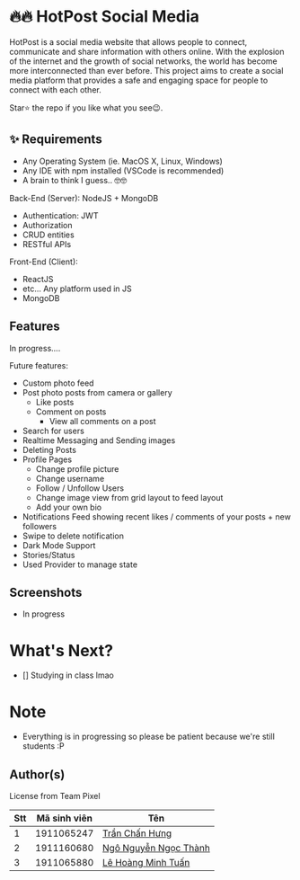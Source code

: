 # 🔥🔥 HotPost Social Media

HotPost is a social media website that allows people to connect, communicate and share information with others online. With the explosion of the internet and the growth of social networks, the world has become more interconnected than ever before. This project aims to create a social media platform that provides a safe and engaging space for people to connect with each other.

Star⭐ the repo if you like what you see😉.

## ✨ Requirements

- Any Operating System (ie. MacOS X, Linux, Windows)
- Any IDE with npm installed (VSCode is recommended)
- A brain to think I guess.. 🤓🤓

Back-End (Server): NodeJS + MongoDB

- Authentication: JWT
- Authorization
- CRUD entities
- RESTful APIs

Front-End (Client):

- ReactJS
- etc... Any platform used in JS
- MongoDB 

## Features

In progress....

Future features:

- Custom photo feed
- Post photo posts from camera or gallery
  - Like posts
  - Comment on posts
    - View all comments on a post
- Search for users
- Realtime Messaging and Sending images
- Deleting Posts
- Profile Pages
  - Change profile picture
  - Change username
  - Follow / Unfollow Users
  - Change image view from grid layout to feed layout
  - Add your own bio
- Notifications Feed showing recent likes / comments of your posts + new followers
- Swipe to delete notification
- Dark Mode Support
- Stories/Status
- Used Provider to manage state

## Screenshots

- In progress

# What's Next?

- [] Studying in class lmao

# Note

- Everything is in progressing so please be patient because we're still students :P

## Author(s)

License from Team Pixel

| Stt | Mã sinh viên | Tên                                                               |
| --- | ------------ | ----------------------------------------------------------------- |
| 1   | 1911065247   | [Trần Chấn Hưng](https://www.facebook.com/chanhung.ninzy/)        |
| 2   | 1911160680   | [Ngô Nguyễn Ngọc Thành](https://www.facebook.com/dong.ngo.77770/) |
| 3   | 1911065880   | [Lê Hoàng Minh Tuấn](https://www.facebook.com/cuabequyen/)        |
